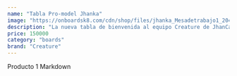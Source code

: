 ```yaml
---
name: "Tabla Pro-model Jhanka"
image: "https://onboardsk8.com/cdn/shop/files/jhanka_Mesadetrabajo1_2048x2048.jpg?v=1737045465"
description: "La nueva tabla de bienvenida al equipo Creature de JhanCarlos Gonzales"
price: 150000
category: "boards"
brand: "Creature"
---
```


Producto 1 Markdown
